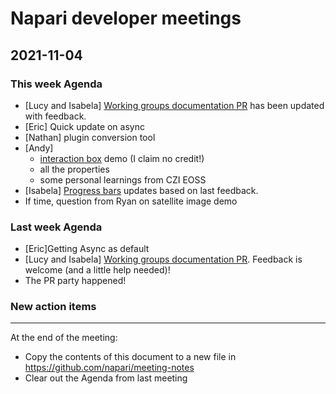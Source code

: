 # Napari developer meetings

## 2021-11-04

### This week Agenda

- [Lucy and Isabela] [Working groups documentation PR](https://github.com/napari/napari/pull/3558/files) has been updated with feedback. 
- [Eric] Quick update on async
- [Nathan] plugin conversion tool
- [Andy]
    - [interaction box](https://github.com/napari/napari/pull/3577) demo (I claim no credit!)
    - all the properties
    - some personal learnings from CZI EOSS
- [Isabela] [Progress bars](https://github.com/napari/napari/issues/3002) updates based on last feedback.
- If time, question from Ryan on satellite image demo

### Last week Agenda

 - [Eric]Getting Async as default
 - [Lucy and Isabela] [Working groups documentation PR](https://github.com/napari/napari/pull/3558/files). Feedback is welcome (and a little help needed)!
 - The PR party happened!

### New action items


------

At the end of the meeting:
- Copy the contents of this document to a new file in https://github.com/napari/meeting-notes
- Clear out the Agenda from last meeting

